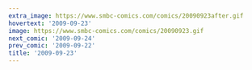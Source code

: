 ```yaml
---
extra_image: https://www.smbc-comics.com/comics/20090923after.gif
hovertext: '2009-09-23'
image: https://www.smbc-comics.com/comics/20090923.gif
next_comic: '2009-09-24'
prev_comic: '2009-09-22'
title: '2009-09-23'
---
```


